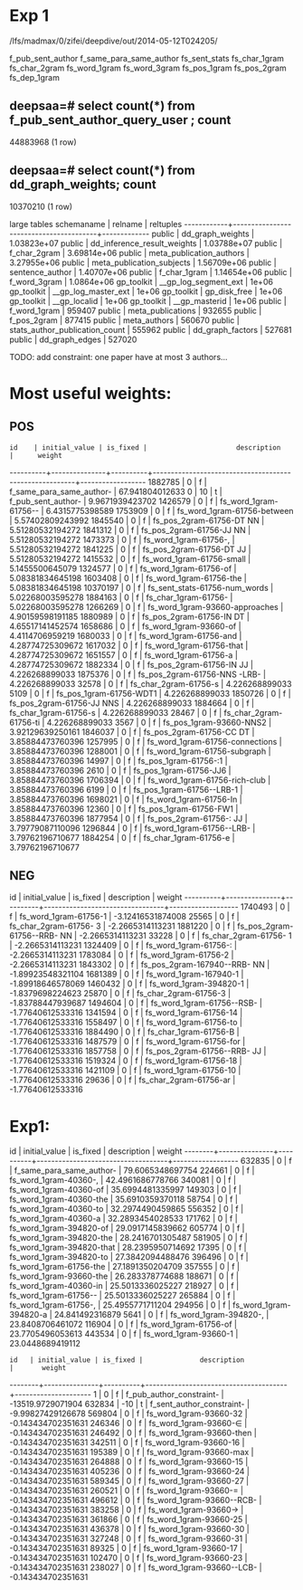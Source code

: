 Exp 1
====

/lfs/madmax/0/zifei/deepdive/out/2014-05-12T024205/

f_pub_sent_author
f_same_para_same_author
fs_sent_stats
fs_char_1gram
fs_char_2gram
fs_word_1gram
fs_word_3gram
fs_pos_1gram
fs_pos_2gram
fs_dep_1gram


deepsaa=# select count(*) from f_pub_sent_author_query_user ;
  count
----------
 44883968
(1 row)


deepsaa=# select count(*) from dd_graph_weights;
  count
----------
 10370210
(1 row)


large tables
 schemaname |                relname                 |  reltuples
------------+----------------------------------------+-------------
 public     | dd_graph_weights                       | 1.03823e+07
 public     | dd_inference_result_weights            | 1.03788e+07
 public     | f_char_2gram                           | 3.69814e+06
 public     | meta_publication_authors               | 3.27955e+06
 public     | meta_publication_subjects              | 1.56709e+06
 public     | sentence_author                        | 1.40707e+06
 public     | f_char_1gram                           | 1.14654e+06
 public     | f_word_3gram                           |  1.0864e+06
 gp_toolkit | __gp_log_segment_ext                   |       1e+06
 gp_toolkit | __gp_log_master_ext                    |       1e+06
 gp_toolkit | gp_disk_free                           |       1e+06
 gp_toolkit | __gp_localid                           |       1e+06
 gp_toolkit | __gp_masterid                          |       1e+06
 public     | f_word_1gram                           |      959407
 public     | meta_publications                      |      932655
 public     | f_pos_2gram                            |      877415
 public     | meta_authors                           |      560670
 public     | stats_author_publication_count         |      555962
 public     | dd_graph_factors                       |      527681
 public     | dd_graph_edges                         |      527020


 TODO: add constraint: one paper have at most 3 authors...

 

# Most useful weights:


## POS

    id    | initial_value | is_fixed |                      description                       |      weight
----------+---------------+----------+--------------------------------------------------------+------------------
  1882785 |             0 | f        | f_same_para_same_author-                               |  67.941804012633
        0 |            10 | t        | f_pub_sent_author-                                     |  9.9671939423702
  1426579 |             0 | f        | fs_word_1gram-61756--                                  |  6.4315775398589
  1753909 |             0 | f        | fs_word_1gram-61756-between                            | 5.57402809243992
  1845540 |             0 | f        | fs_pos_2gram-61756-DT NN                               | 5.51280532194272
  1841312 |             0 | f        | fs_pos_2gram-61756-JJ NN                               | 5.51280532194272
  1473373 |             0 | f        | fs_word_1gram-61756-,                                  | 5.51280532194272
  1841225 |             0 | f        | fs_pos_2gram-61756-DT JJ                               | 5.51280532194272
  1415532 |             0 | f        | fs_word_1gram-61756-small                              |  5.1455500645079
  1324577 |             0 | f        | fs_word_1gram-61756-of                                 | 5.08381834645198
  1603408 |             0 | f        | fs_word_1gram-61756-the                                | 5.08381834645198
 10370197 |             0 | f        | fs_sent_stats-61756-num_words                          | 5.02268003595278
  1884163 |             0 | f        | fs_char_1gram-61756-                                   | 5.02268003595278
  1266269 |             0 | f        | fs_word_1gram-93660-approaches                         | 4.90159598191185
  1880989 |             0 | f        | fs_pos_2gram-61756-IN DT                               | 4.65517141452574
  1658686 |             0 | f        | fs_word_1gram-93660-of                                 |  4.4114706959219
  1680033 |             0 | f        | fs_word_1gram-61756-and                                | 4.28774725309672
  1617032 |             0 | f        | fs_word_1gram-61756-that                               | 4.28774725309672
  1651557 |             0 | f        | fs_word_1gram-61756-a                                  | 4.28774725309672
  1882334 |             0 | f        | fs_pos_2gram-61756-IN JJ                               |   4.226268899033
  1875376 |             0 | f        | fs_pos_2gram-61756-NNS -LRB-                           |   4.226268899033
    32578 |             0 | f        | fs_char_2gram-61756-s                                  |   4.226268899033
     5109 |             0 | f        | fs_pos_1gram-61756-WDT1                                |   4.226268899033
  1850726 |             0 | f        | fs_pos_2gram-61756-JJ NNS                              |   4.226268899033
  1884664 |             0 | f        | fs_char_1gram-61756-s                                  |   4.226268899033
    28467 |             0 | f        | fs_char_2gram-61756-ti                                 |   4.226268899033
     3567 |             0 | f        | fs_pos_1gram-93660-NNS2                                | 3.92129639250161
  1846037 |             0 | f        | fs_pos_2gram-61756-CC DT                               | 3.85884473760396
  1257995 |             0 | f        | fs_word_1gram-61756-connections                        | 3.85884473760396
  1288001 |             0 | f        | fs_word_1gram-61756-subgraph                           | 3.85884473760396
    14997 |             0 | f        | fs_pos_1gram-61756-:1                                  | 3.85884473760396
     2610 |             0 | f        | fs_pos_1gram-61756-JJ6                                 | 3.85884473760396
  1706394 |             0 | f        | fs_word_1gram-61756-rich-club                          | 3.85884473760396
     6199 |             0 | f        | fs_pos_1gram-61756--LRB-1                              | 3.85884473760396
  1698021 |             0 | f        | fs_word_1gram-61756-In                                 | 3.85884473760396
    12360 |             0 | f        | fs_pos_1gram-61756-FW1                                 | 3.85884473760396
  1877954 |             0 | f        | fs_pos_2gram-61756-: JJ                                | 3.79779087110096
  1296844 |             0 | f        | fs_word_1gram-61756--LRB-                              | 3.79762196710677
  1884254 |             0 | f        | fs_char_1gram-61756-e                                  | 3.79762196710677


## NEG

   id    | initial_value | is_fixed |           description           |      weight
----------+---------------+----------+---------------------------------+-------------------
  1740493 |             0 | f        | fs_word_1gram-61756-1           | -3.12416531874008
    25565 |             0 | f        | fs_char_2gram-61756- 3          |  -2.2665314113231
  1881220 |             0 | f        | fs_pos_2gram-61756--RRB- NN     |  -2.2665314113231
    33228 |             0 | f        | fs_char_2gram-61756- 1          |  -2.2665314113231
  1324409 |             0 | f        | fs_word_1gram-61756-:           |  -2.2665314113231
  1783084 |             0 | f        | fs_word_1gram-61756-2           |  -2.2665314113231
  1843302 |             0 | f        | fs_pos_2gram-167940--RRB- NN    | -1.89923548321104
  1681389 |             0 | f        | fs_word_1gram-167940-1          | -1.89918646578069
  1460432 |             0 | f        | fs_word_1gram-394820-1          |  -1.8379698224623
    25870 |             0 | f        | fs_char_2gram-61756-3           | -1.83788447939687
  1494604 |             0 | f        | fs_word_1gram-61756--RSB-       | -1.77640612533316
  1341594 |             0 | f        | fs_word_1gram-61756-14          | -1.77640612533316
  1558497 |             0 | f        | fs_word_1gram-61756-to          | -1.77640612533316
  1884490 |             0 | f        | fs_char_1gram-61756-B           | -1.77640612533316
  1487579 |             0 | f        | fs_word_1gram-61756-for         | -1.77640612533316
  1857758 |             0 | f        | fs_pos_2gram-61756--RRB- JJ     | -1.77640612533316
  1519324 |             0 | f        | fs_word_1gram-61756-18          | -1.77640612533316
  1421109 |             0 | f        | fs_word_1gram-61756-10          | -1.77640612533316
    29636 |             0 | f        | fs_char_2gram-61756-ar          | -1.77640612533316


# Exp1:

  id   | initial_value | is_fixed |            description             |      weight
--------+---------------+----------+------------------------------------+------------------
 632835 |             0 | f        | f_same_para_same_author-           | 79.6065348697754
 224661 |             0 | f        | fs_word_1gram-40360-,              | 42.4961686778766
 340081 |             0 | f        | fs_word_1gram-40360-of             | 35.6994481335997
 149303 |             0 | f        | fs_word_1gram-40360-the            | 35.6910359370118
  58754 |             0 | f        | fs_word_1gram-40360-to             | 32.2974490459865
 556352 |             0 | f        | fs_word_1gram-40360-a              | 32.2893454028533
 171762 |             0 | f        | fs_word_1gram-394820-of            | 29.0917145839662
 605774 |             0 | f        | fs_word_1gram-394820-the           | 28.2416701305487
 581905 |             0 | f        | fs_word_1gram-394820-that          | 28.2395950714692
  17395 |             0 | f        | fs_word_1gram-394820-to            | 27.3842094488476
 396496 |             0 | f        | fs_word_1gram-61756-the            | 27.1891350204709
 357555 |             0 | f        | fs_word_1gram-93660-the            |  26.283378774688
 188671 |             0 | f        | fs_word_1gram-40360-in             | 25.5013336025227
 218927 |             0 | f        | fs_word_1gram-61756--              | 25.5013336025227
 265884 |             0 | f        | fs_word_1gram-61756-,              | 25.4955771711204
 294956 |             0 | f        | fs_word_1gram-394820-a             |  24.841492316879
   5641 |             0 | f        | fs_word_1gram-394820-,             | 23.8408706461072
 116904 |             0 | f        | fs_word_1gram-61756-of             | 23.7705496053613
 443534 |             0 | f        | fs_word_1gram-93660-1              | 23.0448689419112

    id   | initial_value | is_fixed |              description              |       weight
--------+---------------+----------+---------------------------------------+---------------------
      1 |             0 | f        | f_pub_author_constraint-              |   -13519.9729071904
 632834 |           -10 | t        | f_sent_author_constraint-             |   -9.99827429126678
 569804 |             0 | f        | fs_word_1gram-93660-32                |  -0.143434702351631
 246346 |             0 | f        | fs_word_1gram-93660-∈                 |  -0.143434702351631
 246492 |             0 | f        | fs_word_1gram-93660-then              |  -0.143434702351631
 342511 |             0 | f        | fs_word_1gram-93660-16                |  -0.143434702351631
 195389 |             0 | f        | fs_word_1gram-93660-max               |  -0.143434702351631
 264888 |             0 | f        | fs_word_1gram-93660-15                |  -0.143434702351631
 405236 |             0 | f        | fs_word_1gram-93660-24                |  -0.143434702351631
 589345 |             0 | f        | fs_word_1gram-93660-27                |  -0.143434702351631
 260521 |             0 | f        | fs_word_1gram-93660-=                 |  -0.143434702351631
 496612 |             0 | f        | fs_word_1gram-93660--RCB-             |  -0.143434702351631
 383258 |             0 | f        | fs_word_1gram-93660->                 |  -0.143434702351631
 361866 |             0 | f        | fs_word_1gram-93660-25                |  -0.143434702351631
 436378 |             0 | f        | fs_word_1gram-93660-30                |  -0.143434702351631
 327248 |             0 | f        | fs_word_1gram-93660-31                |  -0.143434702351631
  89325 |             0 | f        | fs_word_1gram-93660-17                |  -0.143434702351631
 102470 |             0 | f        | fs_word_1gram-93660-23                |  -0.143434702351631
 238027 |             0 | f        | fs_word_1gram-93660--LCB-             |  -0.143434702351631